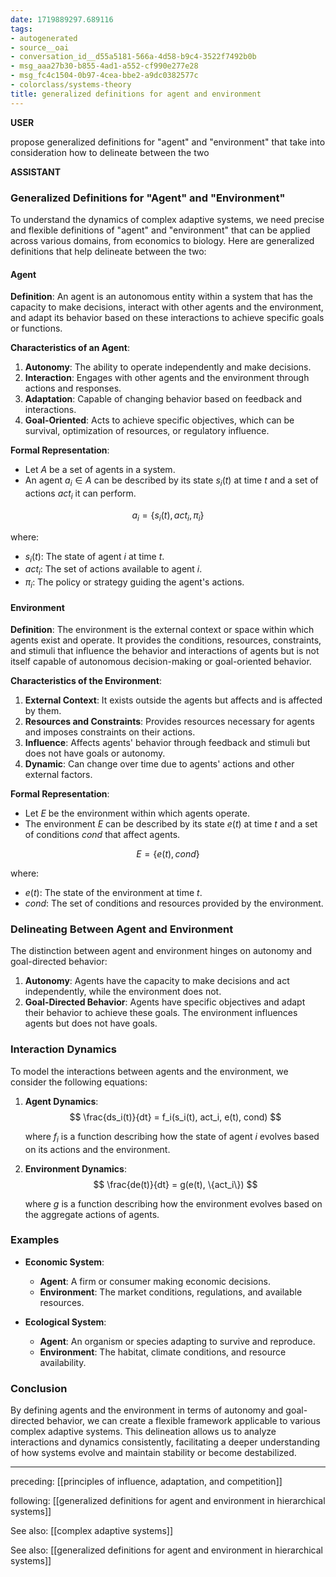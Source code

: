 ```yaml
---
date: 1719889297.689116
tags:
- autogenerated
- source__oai
- conversation_id__d55a5181-566a-4d58-b9c4-3522f7492b0b
- msg_aaa27b30-b855-4ad1-a552-cf990e277e28
- msg_fc4c1504-0b97-4cea-bbe2-a9dc0382577c
- colorclass/systems-theory
title: generalized definitions for agent and environment
---
```


**USER**

propose generalized definitions for "agent" and "environment" that take into consideration how to delineate between the two


**ASSISTANT**

### Generalized Definitions for "Agent" and "Environment"

To understand the dynamics of complex adaptive systems, we need precise and flexible definitions of "agent" and "environment" that can be applied across various domains, from economics to biology. Here are generalized definitions that help delineate between the two:

#### Agent

**Definition**: An agent is an autonomous entity within a system that has the capacity to make decisions, interact with other agents and the environment, and adapt its behavior based on these interactions to achieve specific goals or functions.

**Characteristics of an Agent**:
1. **Autonomy**: The ability to operate independently and make decisions.
2. **Interaction**: Engages with other agents and the environment through actions and responses.
3. **Adaptation**: Capable of changing behavior based on feedback and interactions.
4. **Goal-Oriented**: Acts to achieve specific objectives, which can be survival, optimization of resources, or regulatory influence.

**Formal Representation**:
- Let $A$ be a set of agents in a system.
- An agent $a_i \in A$ can be described by its state $s_i(t)$ at time $t$ and a set of actions $act_i$ it can perform.

$$
a_i = \{s_i(t), act_i, \pi_i\}
$$

where:
- $s_i(t)$: The state of agent $i$ at time $t$.
- $act_i$: The set of actions available to agent $i$.
- $\pi_i$: The policy or strategy guiding the agent's actions.

#### Environment

**Definition**: The environment is the external context or space within which agents exist and operate. It provides the conditions, resources, constraints, and stimuli that influence the behavior and interactions of agents but is not itself capable of autonomous decision-making or goal-oriented behavior.

**Characteristics of the Environment**:
1. **External Context**: It exists outside the agents but affects and is affected by them.
2. **Resources and Constraints**: Provides resources necessary for agents and imposes constraints on their actions.
3. **Influence**: Affects agents' behavior through feedback and stimuli but does not have goals or autonomy.
4. **Dynamic**: Can change over time due to agents' actions and other external factors.

**Formal Representation**:
- Let $E$ be the environment within which agents operate.
- The environment $E$ can be described by its state $e(t)$ at time $t$ and a set of conditions $cond$ that affect agents.

$$
E = \{e(t), cond\}
$$

where:
- $e(t)$: The state of the environment at time $t$.
- $cond$: The set of conditions and resources provided by the environment.

### Delineating Between Agent and Environment

The distinction between agent and environment hinges on autonomy and goal-directed behavior:

1. **Autonomy**: Agents have the capacity to make decisions and act independently, while the environment does not.
2. **Goal-Directed Behavior**: Agents have specific objectives and adapt their behavior to achieve these goals. The environment influences agents but does not have goals.

### Interaction Dynamics

To model the interactions between agents and the environment, we consider the following equations:

1. **Agent Dynamics**:
   $$
   \frac{ds_i(t)}{dt} = f_i(s_i(t), act_i, e(t), cond)
   $$

   where $f_i$ is a function describing how the state of agent $i$ evolves based on its actions and the environment.

2. **Environment Dynamics**:
   $$
   \frac{de(t)}{dt} = g(e(t), \{act_i\})
   $$

   where $g$ is a function describing how the environment evolves based on the aggregate actions of agents.

### Examples

- **Economic System**: 
  - **Agent**: A firm or consumer making economic decisions.
  - **Environment**: The market conditions, regulations, and available resources.

- **Ecological System**: 
  - **Agent**: An organism or species adapting to survive and reproduce.
  - **Environment**: The habitat, climate conditions, and resource availability.

### Conclusion

By defining agents and the environment in terms of autonomy and goal-directed behavior, we can create a flexible framework applicable to various complex adaptive systems. This delineation allows us to analyze interactions and dynamics consistently, facilitating a deeper understanding of how systems evolve and maintain stability or become destabilized.


---

preceding: [[principles of influence, adaptation, and competition]]  


following: [[generalized definitions for agent and environment in hierarchical systems]]

See also: [[complex adaptive systems]]


See also: [[generalized definitions for agent and environment in hierarchical systems]]
